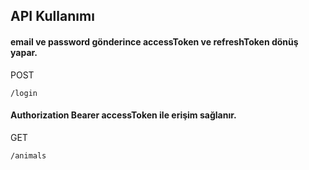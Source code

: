 
## API Kullanımı

#### email ve password gönderince accessToken ve refreshToken dönüş yapar.

POST

    /login


#### Authorization Bearer accessToken ile erişim sağlanır.

GET

    /animals